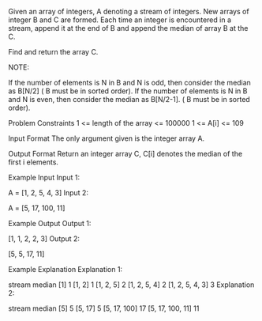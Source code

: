 
<!-- problem statement - https://leetcode.com/problems/find-median-from-data-stream/description/ -->

Given an array of integers, A denoting a stream of integers. New arrays of integer B and C are formed.
Each time an integer is encountered in a stream, append it at the end of B and append the median of array B at the C.

Find and return the array C.

NOTE:

If the number of elements is N in B and N is odd, then consider the median as B[N/2] ( B must be in sorted order).
If the number of elements is N in B and N is even, then consider the median as B[N/2-1]. ( B must be in sorted order).


Problem Constraints
1 <= length of the array <= 100000
1 <= A[i] <= 109



Input Format
The only argument given is the integer array A.



Output Format
Return an integer array C, C[i] denotes the median of the first i elements.



Example Input
Input 1:

 A = [1, 2, 5, 4, 3]
Input 2:

 A = [5, 17, 100, 11]


Example Output
Output 1:

 [1, 1, 2, 2, 3]
Output 2:

 [5, 5, 17, 11]


Example Explanation
Explanation 1:

 stream          median
 [1]             1
 [1, 2]          1
 [1, 2, 5]       2
 [1, 2, 5, 4]    2
 [1, 2, 5, 4, 3] 3
Explanation 2:

 stream          median
 [5]              5
 [5, 17]          5
 [5, 17, 100]     17
 [5, 17, 100, 11] 11 
